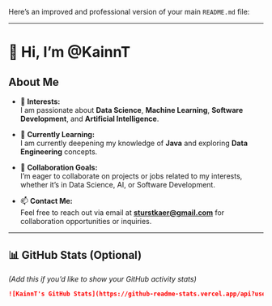 Here’s an improved and professional version of your main `README.md` file:

---

# 👋 Hi, I’m @KainnT

## About Me
- 👀 **Interests:**  
  I am passionate about **Data Science**, **Machine Learning**, **Software Development**, and **Artificial Intelligence**.  

- 🌱 **Currently Learning:**  
  I am currently deepening my knowledge of **Java** and exploring **Data Engineering** concepts.

- 💞️ **Collaboration Goals:**  
  I’m eager to collaborate on projects or jobs related to my interests, whether it’s in Data Science, AI, or Software Development.

- 📫 **Contact Me:**  
  Feel free to reach out via email at **sturstkaer@gmail.com** for collaboration opportunities or inquiries.

---

## 📊 GitHub Stats (Optional)
*(Add this if you’d like to show your GitHub activity stats)*

```markdown
![KainnT's GitHub Stats](https://github-readme-stats.vercel.app/api?username=KainnT&show_icons=true&theme=dark)
```
<!---
KainnT/KainnT is a ✨ special ✨ repository because its `README.md` (this file) appears on your GitHub profile.
You can click the Preview link to take a look at your changes.
--->
